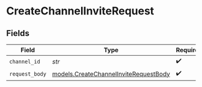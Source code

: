 # CreateChannelInviteRequest


## Fields

| Field                                                                                | Type                                                                                 | Required                                                                             | Description                                                                          |
| ------------------------------------------------------------------------------------ | ------------------------------------------------------------------------------------ | ------------------------------------------------------------------------------------ | ------------------------------------------------------------------------------------ |
| `channel_id`                                                                         | *str*                                                                                | :heavy_check_mark:                                                                   | N/A                                                                                  |
| `request_body`                                                                       | [models.CreateChannelInviteRequestBody](../models/createchannelinviterequestbody.md) | :heavy_check_mark:                                                                   | N/A                                                                                  |